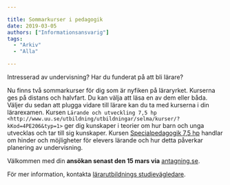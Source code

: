 ```yaml
---

title: Sommarkurser i pedagogik
date: 2019-03-05
authors: ["Informationsansvarig"]
tags:
  - "Arkiv"
  - "Alla"

---
```


Intresserad av undervisning? Har du funderat på att bli lärare?

Nu finns två sommarkurser för dig som är nyfiken på läraryrket. Kurserna ges på
distans och halvfart. Du kan välja att läsa en av dem eller båda. Väljer du sedan
att plugga vidare till lärare kan du ta med kurserna i din lärarexamen. Kursen `Lärande
och utveckling 7,5 hp <http://www.uu.se/utbildning/utbildningar/selma/kurser/?kKod=4PE206&typ=1>`
ger dig kunskaper i teorier om hur barn och unga utvecklas och tar till sig kunskaper.
Kursen [Specialpedagogik 7,5 hp](http://www.uu.se/utbildning/utbildningar/selma/kurser/?kKod=4PE207&typ=1)
handlar om hinder och möjligheter för elevers lärande och hur detta påverkar planering av undervisning.

Välkommen med din **ansökan senast den 15 mars via** [antagning.se](https://www.antagning.se/se/start).

För mer information, kontakta [lärarutbildnings studievägledare](http://www.utbildningsvetenskap.uu.se/utbildning/studievagledning/kontakt/besok-och-telefon/).